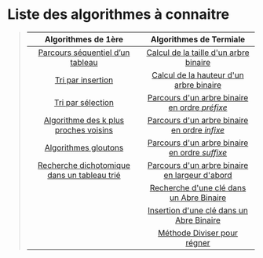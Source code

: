 # Liste des algorithmes à connaitre  

> |                 Algorithmes de 1ère                     |                 Algorithmes de Termiale                    |
> |:-------------------------------------------------------:|:----------------------------------------------------------:|
> | [Parcours séquentiel d’un tableau](memo/M11)            | [Calcul de la taille d'un arbre binaire](memo/MT1)         |
> | [Tri par insertion](memo/M12)                           | [Calcul de la hauteur d'un arbre binaire](memo/MT2)        |
> | [Tri par sélection](memo/M13)                           | [Parcours d'un arbre binaire en ordre *préfixe*](memo/MT3) |
> | [Algorithme des k plus proches voisins](memo/M14)       | [Parcours d'un arbre binaire en ordre *infixe*](memo/MT4)  |
> | [Algorithmes gloutons](memo/M15)                        | [Parcours d'un arbre binaire en ordre *suffixe*](memo/MT5) |
> | [Recherche dichotomique dans un tableau trié](memo/M16) | [Parcours d'un arbre binaire en largeur d'abord](memo/MT6) |
> |                                                         | [Recherche d'une clé dans un Abre Binaire](memo/MT7)       |
> |                                                         | [Insertion d'une clé dans un Abre Binaire](memo/MT8)       |
> |                                                         | [Méthode Diviser pour régner](memo/MT9)                    |